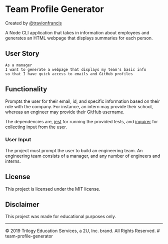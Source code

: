 # Team Profile Generator
Created by [@travionfrancis](https://github.com/travionfrancis)

 A Node CLI application that takes in information about employees and generates an HTML webpage that displays summaries for each person.


## User Story

```
As a manager
I want to generate a webpage that displays my team's basic info
so that I have quick access to emails and GitHub profiles
```
## Functionality

Prompts the user for their email, id, and specific information based on their role with the company. For instance, an intern may provide their school, whereas an engineer may provide their GitHub username.


The dependencies are, [jest](https://jestjs.io/) for running the provided tests, and [inquirer](https://www.npmjs.com/package/inquirer) for collecting input from the user.

### User Input

The project must prompt the user to build an engineering team. An engineering
team consists of a manager, and any number of engineers and interns.

## License

This project is licensed under the MIT license.

## Disclaimer

This project was made for educational purposes only.

- - -
© 2019 Trilogy Education Services, a 2U, Inc. brand. All Rights Reserved.
#   t e a m - p r o f i l e - g e n e r a t o r 
 
 
